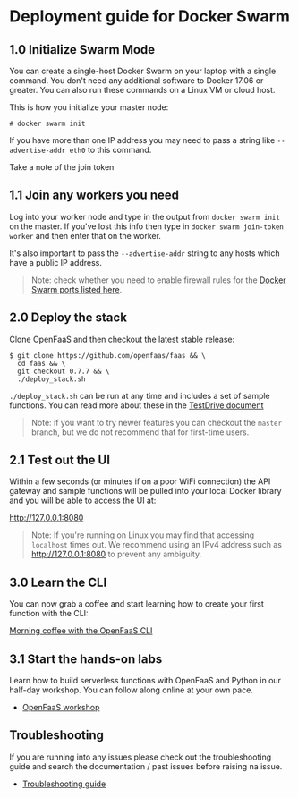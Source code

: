 # Deployment guide for Docker Swarm

## 1.0 Initialize Swarm Mode

You can create a single-host Docker Swarm on your laptop with a single command. You don't need any additional software to Docker 17.06 or greater. You can also run these commands on a Linux VM or cloud host.

This is how you initialize your master node:

```
# docker swarm init
```

If you have more than one IP address you may need to pass a string like `--advertise-addr eth0` to this command.

Take a note of the join token

## 1.1 Join any workers you need

Log into your worker node and type in the output from `docker swarm init` on the master. If you've lost this info then type in `docker swarm join-token worker` and then enter that on the worker.

It's also important to pass the `--advertise-addr` string to any hosts which have a public IP address.

> Note: check whether you need to enable firewall rules for the [Docker Swarm ports listed here](https://docs.docker.com/engine/swarm/swarm-tutorial/).

## 2.0 Deploy the stack

Clone OpenFaaS and then checkout the latest stable release:

```
$ git clone https://github.com/openfaas/faas && \
  cd faas && \
  git checkout 0.7.7 && \
  ./deploy_stack.sh
```

`./deploy_stack.sh` can be run at any time and includes a set of sample functions. You can read more about these in the [TestDrive document](https://github.com/openfaas/faas/blob/master/TestDrive.md)

> Note: if you want to try newer features you can checkout the `master` branch, but we do not recommend that for first-time users.

## 2.1 Test out the UI

Within a few seconds (or minutes if on a poor WiFi connection) the API gateway and sample functions will be pulled into your local Docker library and you will be able to access the UI at:

http://127.0.0.1:8080

> Note: If you're running on Linux you may find that accessing `localhost` times out. We recommend using an IPv4 address such as http://127.0.0.1:8080 to prevent any ambiguity.

## 3.0 Learn the CLI

You can now grab a coffee and start learning how to create your first function with the CLI:

[Morning coffee with the OpenFaaS CLI](https://blog.alexellis.io/quickstart-openfaas-cli/)

## 3.1 Start the hands-on labs

Learn how to build serverless functions with OpenFaaS and Python in our half-day workshop. You can follow along online at your own pace.

* [OpenFaaS workshop](/tutorials/workshop/)

## Troubleshooting

If you are running into any issues please check out the troubleshooting guide and search the documentation / past issues before raising na issue.

* [Troubleshooting guide](https://github.com/openfaas/faas/blob/master/guide/troubleshooting.md)

